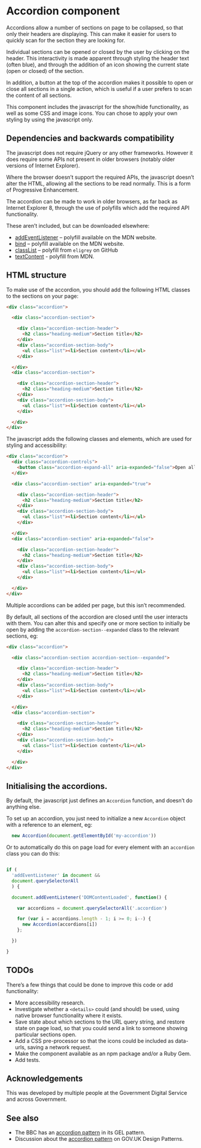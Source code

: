 # Accordion component

Accordions allow a number of sections on page to be collapsed, so that only
their headers are displaying. This can make it easier for users to quickly
scan for the section they are looking for.

Individual sections can be opened or closed by the user by clicking on the header.
This interactivity is made apparent through styling the header text (often blue),
and through the addition of an icon showing the current state (open or closed)
of the section.

In addition, a button at the top of the accordion makes it possible to open or close
all sections in a single action, which is useful if a user prefers to scan the content
of all sections.

This component includes the javascript for the show/hide functionality, as well as some
CSS and image icons. You can chose to apply your own styling by using the javascript only.

## Dependencies and backwards compatibility

The javascript does not require jQuery or any other frameworks. However it does require
some APIs not present in older browsers (notably older versions of Internet Explorer).

Where the browser doesn’t support the required APIs, the javascript doesn’t alter the HTML,
allowing all the sections to be read normally. This is a form of Progressive Enhancement.

The accordion can be made to work in older browsers, as far back as Internet Explorer 8,
through the use of polyfills which add the required API functionality.

These aren’t included, but can be downloaded elsewhere:

* [addEventListener](https://developer.mozilla.org/en-US/docs/Web/API/EventTarget/addEventListener#Compatibility) – polyfill available on the MDN website.
* [bind](https://developer.mozilla.org/en-US/docs/Web/JavaScript/Reference/Global_Objects/Function/bind#Polyfill) – polyfill available on the MDN website.
* [classList](https://github.com/eligrey/classList.js/blob/master/classList.js) – polyfill from `eligrey` on GitHub
* [textContent](https://developer.mozilla.org/en/docs/Web/API/Node/textContent#Polyfill_for_IE8) - polyfill from MDN.

## HTML structure

To make use of the accordion, you should add the following HTML classes to the sections on your page:


```html
<div class="accordion">

  <div class="accordion-section">

    <div class="accordion-section-header">
      <h2 class="heading-medium">Section title</h2>
    </div>
    <div class="accordion-section-body">
      <ul class="list"><li>Section content</li></ul>
    </div>

  </div>
  <div class="accordion-section">

    <div class="accordion-section-header">
      <h2 class="heading-medium">Section title</h2>
    </div>
    <div class="accordion-section-body">
      <ul class="list"><li>Section content</li></ul>
    </div>

  </div>
</div>
```

The javascript adds the following classes and elements, which are used for styling and accessibility:

```html
<div class="accordion">
  <div class="accordion-controls">
    <button class="accordion-expand-all" aria-expanded="false">Open all</button>
  </div>

  <div class="accordion-section" aria-expanded="true">

    <div class="accordion-section-header">
      <h2 class="heading-medium">Section title</h2>
    </div>
    <div class="accordion-section-body">
      <ul class="list"><li>Section content</li></ul>
    </div>

  </div>
  <div class="accordion-section" aria-expanded="false">

    <div class="accordion-section-header">
      <h2 class="heading-medium">Section title</h2>
    </div>
    <div class="accordion-section-body">
      <ul class="list"><li>Section content</li></ul>
    </div>

  </div>
</div>
```

Multiple accordions can be added per page, but this isn’t recommended.

By default, all sections of the accordion are closed until the user interacts with
them. You can alter this and specify one or more section to initially be open by adding
the `accordion-section--expanded` class to the relevant sections, eg:

```html
<div class="accordion">

  <div class="accordion-section accordion-section--expanded">

    <div class="accordion-section-header">
      <h2 class="heading-medium">Section title</h2>
    </div>
    <div class="accordion-section-body">
      <ul class="list"><li>Section content</li></ul>
    </div>

  </div>
  <div class="accordion-section">

    <div class="accordion-section-header">
      <h2 class="heading-medium">Section title</h2>
    </div>
    <div class="accordion-section-body">
      <ul class="list"><li>Section content</li></ul>
    </div>

  </div>
</div>
```

## Initialising the accordions.

By default, the javascript just defines an `Accordion` function, and
doesn’t do anything else.

To set up an accordion, you just need to initialize a new `Accordion`
object with a reference to an element, eg:

```javascript
  new Accordion(document.getElementById('my-accordion'))
```

Or to automatically do this on page load for every element with an `accordion`
class you can do this:

```javascript

if (
  'addEventListener' in document &&
  document.querySelectorAll
  ) {

  document.addEventListener('DOMContentLoaded', function() {

    var accordions = document.querySelectorAll('.accordion')

    for (var i = accordions.length - 1; i >= 0; i--) {
      new Accordion(accordions[i])
    };

  })

}

```


## TODOs

There’s a few things that could be done to improve this code or add functionality:

* More accessibility research.
* Investigate whether a `<details>` could (and should) be used, using native
  browser functionality where it exists.
* Save state about which sections to the URL query string, and restore state on page load,
  so that you could send a link to someone showing particular sections open.
* Add a CSS pre-processor so that the icons could be included as data-urls, saving a network request.
* Make the component available as an npm package and/or a Ruby Gem.
* Add tests.


## Acknowledgements

This was developed by multiple people at the Government Digital Service and across Government.

## See also

* The BBC has an [accordion pattern](http://www.bbc.co.uk/gel/guidelines/accordion) in its GEL pattern.
* Discussion about the [accordion pattern](https://paper.dropbox.com/doc/Accordions-4lnTjyNru2mN1XXjA1Xf3) on GOV.UK Design Patterns.
